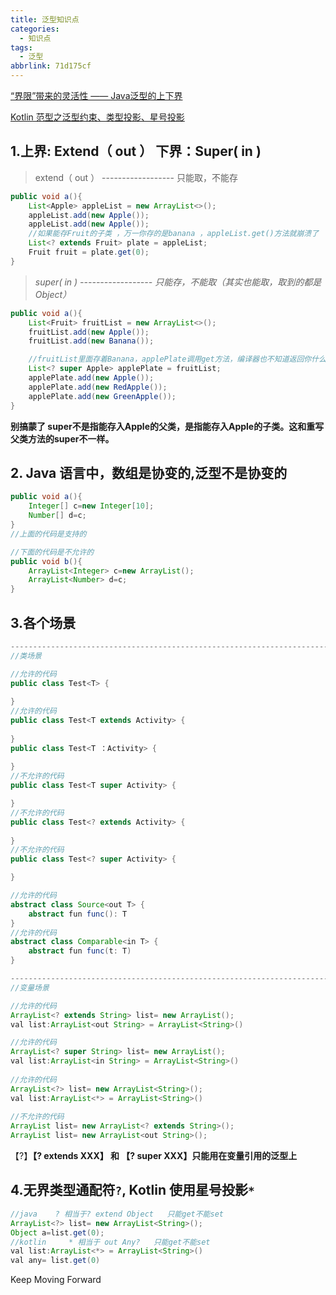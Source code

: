 ```yaml
---
title: 泛型知识点
categories:
  - 知识点
tags:
  - 泛型
abbrlink: 71d175cf
---
```




[“界限”带来的灵活性 —— Java泛型的上下界](https://juejin.cn/post/7022581523048038408)

[Kotlin 范型之泛型约束、类型投影、星号投影](https://www.jianshu.com/p/ce9b093f6967)



<!-- more -->



## 1.上界: Extend（ out ）  下界：Super( in )

> extend（ out ） ------------------  只能取，不能存

```java
public void a(){
    List<Apple> appleList = new ArrayList<>();
    appleList.add(new Apple());
    appleList.add(new Apple());
	//如果能存Fruit的子类 ，万一你存的是banana ，appleList.get()方法就崩溃了
    List<? extends Fruit> plate = appleList;
    Fruit fruit = plate.get(0);
}
```



> *super( in )          ------------------  只能存，不能取（其实也能取，取到的都是Object）*

```java
public void a(){
    List<Fruit> fruitList = new ArrayList<>();
    fruitList.add(new Apple());
    fruitList.add(new Banana());

    //fruitList里面存着Banana，applePlate调用get方法，编译器也不知道返回你什么，是返回Apple类还是Banana类
    List<? super Apple> applePlate = fruitList;
    applePlate.add(new Apple());
    applePlate.add(new RedApple());
    applePlate.add(new GreenApple());
}
```

**别搞蒙了 super不是指能存入Apple的父类，是指能存入Apple的子类。这和重写父类方法的super不一样。**



## 2. Java 语言中，数组是协变的,泛型不是协变的

```java
public void a(){
    Integer[] c=new Integer[10];
    Number[] d=c;
}
//上面的代码是支持的

//下面的代码是不允许的
public void b(){
    ArrayList<Integer> c=new ArrayList();
    ArrayList<Number> d=c;
}
```



## 3.各个场景

```java
------------------------------------------------------------------------------------------------------------------------------
//类场景

//允许的代码
public class Test<T> {
    
}
//允许的代码
public class Test<T extends Activity> {
    
}
public class Test<T ：Activity> {
    
}
//不允许的代码
public class Test<T super Activity> {

}
//不允许的代码
public class Test<? extends Activity> {
    
}
//不允许的代码
public class Test<? super Activity> {

}

//允许的代码
abstract class Source<out T> {
    abstract fun func(): T
}
//允许的代码
abstract class Comparable<in T> {
    abstract fun func(t: T)
}

------------------------------------------------------------------------------------------------------------------------------
//变量场景

//允许的代码
ArrayList<? extends String> list= new ArrayList();
val list:ArrayList<out String> = ArrayList<String>()

//允许的代码
ArrayList<? super String> list= new ArrayList();
val list:ArrayList<in String> = ArrayList<String>()
    
//允许的代码
ArrayList<?> list= new ArrayList<String>();
val list:ArrayList<*> = ArrayList<String>()
    
//不允许的代码
ArrayList list= new ArrayList<? extends String>();
ArrayList list= new ArrayList<out String>();

```

【?】**【? extends XXX】  和   【? super XXX】只能用在变量引用的泛型上**



## 4.无界类型通配符`?`, Kotlin 使用星号投影`*`



```java
//java    ? 相当于? extend Object   只能get不能set
ArrayList<?> list= new ArrayList<String>();
Object a=list.get(0);
//kotlin     * 相当于 out Any?   只能get不能set
val list:ArrayList<*> = ArrayList<String>()
val any= list.get(0)
```



Keep Moving Forward
